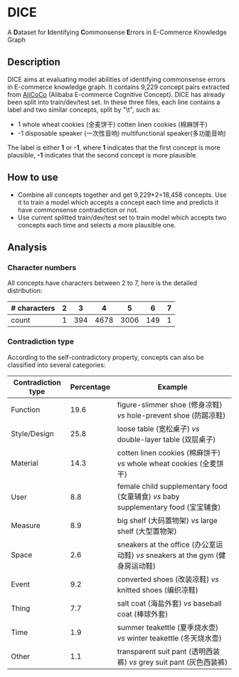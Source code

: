 # DICE
A **D**ataset for **I**dentifying **C**ommonsense **E**rrors in E-Commerce Knowledge Graph

## Description
DICE aims at evaluating model abilities of identifying commonsense errors in E-commerce knowledge graph. It contains 9,229 concept pairs extracted from [AliCoCo](https://github.com/alicogintel/AliCoCo) (Alibaba E-commerce Cognitive Concept). DICE has already been split into train/dev/test set. In these three files,  each line contains a label and two similar concepts, split by "\t", such as:
- 1 whole wheat cookies (全麦饼干)  cotten linen cookies (棉麻饼干)
- -1 disposable speaker (一次性音响)  multifunctional speaker(多功能音响)

The label is either **1** or **-1**, where **1** indicates that the first concept is more plausible, **-1** indicates that the second concept is more plausible. 

## How to use
- Combine all concepts together and get 9,229\*2=18,458 concepts. Use it to train a model which accepts a concept each time and predicts it have commonsense contradiction or not.
- Use current splitted train/dev/test set to train model which accepts two concepts each time and selects a more plausible one.

## Analysis
### Character numbers
All concepts have characters between 2 to 7, here is the detailed distribution:

| # characters    | 2   | 3    | 4   | 5   | 6   | 7   |
| ------------ | ---- | ------ | ---- | ------- | --------- | --------|  
| count | 1  |  394   | 4678   | 3006    |    149      | 1 |

### Contradiction type
According to the self-contradictory property, concepts can also be classified into several categories:

| Contradiction type | Percentage | Example |
|--- | --- | --- |
| Function | 19.6 | figure-slimmer shoe (修身凉鞋) *vs* hole-prevent shoe (防踢凉鞋) |
|		Style/Design | 25.8 | loose table (宽松桌子) *vs* double-layer table (双层桌子) |
|		Material | 14.3 | cotten linen cookies (棉麻饼干) *vs* whole wheat cookies (全麦饼干) |
|		User | 8.8 | female child supplementary food (女童辅食) *vs* baby supplementary food (宝宝辅食)  |
|		Measure | 8.9 | big shelf (大码置物架) *vs* large shelf (大型置物架) |
|		Space | 2.6 | sneakers at the office (办公室运动鞋) *vs* sneakers at the gym (健身房运动鞋) |
|		Event | 9.2 | converted shoes (改装凉鞋) *vs* knitted shoes (编织凉鞋) |
|		Thing | 7.7 | salt coat (海盐外套) *vs* baseball coat (棒球外套) |
|		Time | 1.9 | summer teakettle (夏季烧水壶) *vs* winter teakettle (冬天烧水壶) |
|		Other | 1.1 | transparent suit pant (透明西装裤) *vs* grey suit pant (灰色西装裤) |

